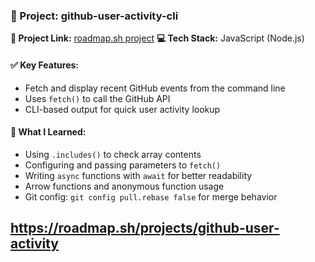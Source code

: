 ### 📌 Project: github-user-activity-cli

**🔗 Project Link:** [roadmap.sh project](https://roadmap.sh/projects/github-user-activity)
**💻 Tech Stack:** JavaScript (Node.js)

#### ✅ Key Features:

- Fetch and display recent GitHub events from the command line
- Uses `fetch()` to call the GitHub API
- CLI-based output for quick user activity lookup

#### 🎯 What I Learned:

- Using `.includes()` to check array contents
- Configuring and passing parameters to `fetch()`
- Writing `async` functions with `await` for better readability
- Arrow functions and anonymous function usage
- Git config: `git config pull.rebase false` for merge behavior

## https://roadmap.sh/projects/github-user-activity
